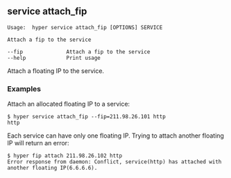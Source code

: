 ## service attach_fip

    Usage:	hyper service attach_fip [OPTIONS] SERVICE
    
    Attach a fip to the service
    
    --fip              Attach a fip to the service
    --help             Print usage

Attach a floating IP to the service.

### Examples

Attach an allocated floating IP to a service:

    $ hyper service attach_fip --fip=211.98.26.101 http
    http

Each service can have only one floating IP. Trying to attach another floating IP will return an error:

    $ hyper fip attach 211.98.26.102 http
    Error response from daemon: Conflict, service(http) has attached with another floating IP(6.6.6.6).
